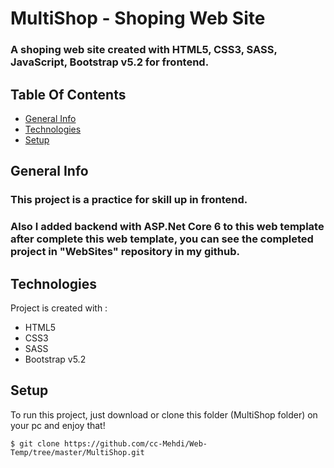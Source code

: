 # MultiShop - Shoping Web Site

### A shoping web site created with HTML5, CSS3, SASS, JavaScript, Bootstrap v5.2 for frontend.

## Table Of Contents
* [General Info](#general-info)
* [Technologies](#technologies)
* [Setup](#setup)

## General Info
### This project is a practice for skill up in frontend.
### Also I added backend with ASP.Net Core 6 to this web template after complete this web template, you can see the completed project in "WebSites" repository in my github.

## Technologies
Project is created with :
* HTML5
* CSS3
* SASS
* Bootstrap v5.2

## Setup
To run this project, just download or clone this folder (MultiShop folder) on your pc and enjoy that!
```
$ git clone https://github.com/cc-Mehdi/Web-Temp/tree/master/MultiShop.git
```